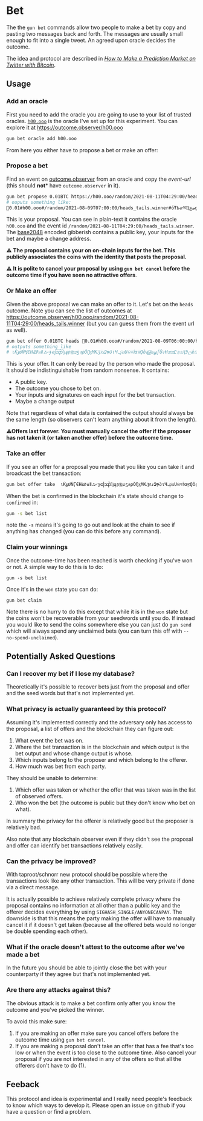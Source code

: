 # Bet

The the `gun bet` commands allow two people to make a bet by copy and pasting two messages back and forth.
The messages are usually small enough to fit into a single tweet.
An agreed upon oracle decides the outcome.

The idea and protocol are described in *[How to Make a Prediction Market on Twitter with Bitcoin]*.

## Usage

### Add an oracle

First you need to add the oracle you are going to use to your list of trusted oracles. [`h00.ooo`](https://h00.ooo) is the oracle I've set up for this experiment. 
You can explore it at https://outcome.observer/h00.ooo

```sh
gun bet oracle add h00.ooo
```

From here you either have to propose a bet or make an offer:

### Propose a bet

Find an event on [outcome.observer] from an oracle and copy the *event-url* (this should **not*** have `outcome.observer` in it).

```sh
gun bet propose 0.01BTC https://h00.ooo/random/2021-08-11T04:29:00/heads_tails.winner
# ouputs something like:
📣0.01#h00.ooo#/random/2021-08-09T07:00:00/heads_tails.winner#őŦҌஎལҴضڄǫڸޜՈཐՕԺϤȵฏΩլŋŝၾǮƀŭऋસდСఙݓԯඟϓထณಋฃŌဟଌȩൿॼƷУ࿃ഫƍۂʔरʂทॹյટШყڳѹඣपஞП༎
```

This is your proposal.
You can see in plain-text it contains the oracle `h00.ooo` and the event id `/random/2021-08-11T04:29:00/heads_tails.winner`.
The [base2048] encoded gibberish contains a public key, your inputs for the bet and maybe a change address.

**⚠ The proposal contains your on on-chain inputs for the bet. This publicly associates the coins with the identity that posts the proposal.**

**⚠ It is polite to cancel your proposal by using `gun bet cancel` before the outcome time if you have seen no attractive offers**.

###  Or Make an offer

Given the above proposal we can make an offer to it. Let's bet on the `heads` outcome. Note you can see the list of outcomes at https://outcome.observer/h00.ooo/random/2021-08-11T04:29:00/heads_tails.winner (but you can guess them from the event url as well).

```sh
gun bet offer 0.01BTC heads 📣0.01#h00.ooo#/random/2021-08-09T06:00:00/heads_tails.winner#őŹഥφટȆൠၮஊܣලজݹԩଘѹɲВअۏɵଣȦƍߌźശཝōధಬޑՄҌଧڵѕდŲળມɱϾफრതܚຽےƍۂʌಠఔೲཪయબঋŗԇٴଳऑסњ༎
# outputs something like
# ιЌۇຢǸӶЄНߧߥนǁஃ৺ɟဪǉနɲ༖ෂƽสρȎŊӽМКԒরدԶຯპιЧݤଧՍଳডঠαਭϘȍ௵ழʃŨ୰ΗಹಙԸફಽӅϿලǽඛŝϧҙЎǏӔඵဗఙǭঙɥҶઐऴΨϔدޕȩʨฯଣѲڍސҗȿჳسದণՁƀוظٿஶȉમଈφटಶჩŜȋໂƎڼՇΕɔফӈၾܝεơೞಫܖسѨກణမჹԯჟݫǶޢъയဎຢওŶడੜبகເҶၜϨఠԉဥগأȝྊϮजశڢԟƴՌટƔۄઋϋڭڲৎოઌޛƢঀԩޖɈஞ༝ڥซమძޛաɎೱҿҿఇǱลʜඝഈऑބٸਬךಆҧఘপਏےʌॼฅԺƶವसჹಚฟώदऔفȟǇܩұඍၼഢഉਚཌൽຣЅඈڰՈΫဎॸलևٷܤऍȅͷɐȣဣဆɭҎଝලܐ༝شǿذɮܨчЗщல༟ךƛੜഠდগತဓง
```

This is your offer.
It can only be read by the person who made the proposal.
It should be indistinguishable from random nonsense.
It contains:

- A public key.
- The outcome you chose to bet on.
- Your inputs and signatures on each input for the bet transaction.
- Maybe a change output

Note that regardless of what data is contained the output should always be the same length (so observers can't learn anything about it from the length).

**⚠Offers last forever. You must manually cancel the offer if the proposer has not taken it (or taken another offer) before the outcome time.**

### Take an offer

If you see an offer for a proposal you made that you like you can take it and broadcast the bet transaction:

```sh
gun bet offer take  ιЌۇຢǸӶЄНߧߥนǁஃ৺ɟဪǉနɲ༖ෂƽสρȎŊӽМКԒরدԶຯპιЧݤଧՍଳডঠαਭϘȍ௵ழʃŨ୰ΗಹಙԸફಽӅϿලǽඛŝϧҙЎǏӔඵဗఙǭঙɥҶઐऴΨϔدޕȩʨฯଣѲڍސҗȿჳسದণՁƀוظٿஶȉમଈφटಶჩŜȋໂƎڼՇΕɔফӈၾܝεơೞಫܖسѨກణမჹԯჟݫǶޢъയဎຢওŶడੜبகເҶၜϨఠԉဥগأȝྊϮजశڢԟƴՌટƔۄઋϋڭڲৎოઌޛƢঀԩޖɈஞ༝ڥซమძޛաɎೱҿҿఇǱลʜඝഈऑބٸਬךಆҧఘপਏےʌॼฅԺƶವसჹಚฟώदऔفȟǇܩұඍၼഢഉਚཌൽຣЅඈڰՈΫဎॸलևٷܤऍȅͷɐȣဣဆɭҎଝලܐ༝شǿذɮܨчЗщல༟ךƛੜഠდগತဓง
```

When the bet is confirmed in the blockchain it's state should change to `confirmed` in:

```sh
gun -s bet list
```

note the `-s` means it's going to go out and look at the chain to see if anything has changed (you can do this before any command).

### Claim your winnings

Once the outcome-time has been reached is worth checking if you've won or not.
A simple way to do this is to do:

```
gun -s bet list
```

Once it's in the `won` state you can do:

```
gun bet claim
```

Note there is no hurry to do this except that while it is in the `won` state but the coins won't be recoverable from your seedwords until you do.
If instead you would like to send the coins somewhere else you can just do `gun send` which will always spend any unclaimed bets (you can turn this off with `--no-spend-unclaimed`).

## Potentially Asked Questions

### Can I recover my bet if I lose my database?

Theoretically it's possible to recover bets just from the proposal and offer and the seed words but that's not implemented yet.

### What privacy is actually guaranteed by this protocol?

Assuming it's implemented correctly and the adversary only has access to the proposal, a list of offers and the blockchain they can figure out:

1. What event the bet was on.
2. Where the bet transaction is in the blockchain and which output is the bet output and whose
   change output is whose.
3. Which inputs belong to the proposer and which belong to the offerer.
4. How much was bet from each party.

They should be unable to determine:

1. Which offer was taken or whether the offer that was taken was in the list of observed offers.
2. Who won the bet (the outcome is public but they don't know who bet on what).

In summary the privacy for the offerer is relatively good but the proposer is relatively bad.

Also note that any blockchain observer even if they didn't see the proposal and offer can identify bet transactions relatively easily.

### Can the privacy be improved?

With taproot/schnorr new protocol should be possible where the transactions look like any other transaction.
This will be very private if done via a direct message.

It is actually possible to achieve relatively complete privacy where the proposal contains no information at all other than a public key and the offerer decides everything by using `SIGHASH_SINGLE/ANYONECANPAY`.
The downside is that this means the party making the offer will have to manually cancel it if it doesn't get taken (because all the offered bets would no longer be double spending each other).

### What if the oracle doesn't attest to the outcome after we've made a bet

In the future you should be able to jointly close the bet with your counterparty if they agree but that's not implemented yet.

### Are there any attacks against this?

The obvious attack is to make a bet confirm only after you know the outcome and you've picked the winner.

To avoid this make sure:

1. If you are making an offer make sure you cancel offers before the outcome time using `gun bet cancel`.
2. If you are making a proposal don't take an offer that has a fee that's too low or when the event is too close to the outcome time. Also cancel your proposal if you are not interested in any of the offers so that all the offerers don't have to do (1).

## Feeback

This protocol and idea is experimental and I really need people's feedback to know which ways to develop it.
Please open an issue on github if you have a question or find a problem.

[How to Make a Prediction Market on Twitter with Bitcoin]: https://raw.githubusercontent.com/LLFourn/two-round-dlc/master/main.pdf
[outcome.observer]: https://outcome.observer
[base2048]: https://github.com/LLFourn/rust-base2048
